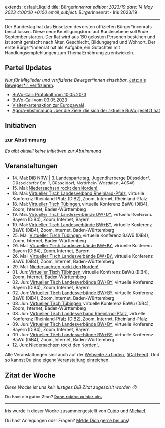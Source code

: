 
extends: default.liquid
title: Bürger*innenrat
edition: 2023/19
date: 14 May 2023 4:00:00 +0100
email_subject: Bürger*innenrat - Iris 2023/19

---
Der Bundestag hat das Einsetzen des ersten offiziellen Bürger\*innenrats beschlossen. Diese neue Beteiligungsform auf Bundesebene soll Ende September starten. Der Rat wird aus 160 gelosten Personen bestehen und ist somit gemischt nach Alter, Geschlecht, Bildungsgrad und Wohnort. Der erste Bürger\*innenrat hat als Aufgabe, ein Gutachten mit Handlungsempfehlungen zum Thema Ernährung zu entwickeln.


## Partei Updates

_Nur für Mitglieder und verifizierte Beweger\*innen einsehbar_. [Jetzt als Beweger\*in verifizieren](https://dib.de/bewegerin-werden/).

 - [BuVo-Call: Protokoll vom 10.05.2023](https://marktplatz.dib.de/t/buvo-call-protokoll-vom-10-05-2023/39991)
 - [BuVo-Call vom 03.05.2023](https://marktplatz.dib.de/t/buvo-call-vom-03-05-2023/39975)
 - [Visitenkartenaktion zur Europawahl](https://marktplatz.dib.de/t/visitenkartenaktion-zur-europawahl/39973)
 - [Agora-Abstimmung über die Ziele, die sich der aktuelle BuVo gesetzt hat](https://marktplatz.dib.de/t/agora-abstimmung-ueber-die-ziele-die-sich-der-aktuelle-buvo-gesetzt-hat/39971)

## Initiativen

### zur Abstimmung
_Es gibt aktuell keine Initiativen zur Abstimmung_

## Veranstaltungen

 - 14.&nbsp;Mai: [DiB NRW | 3. Landesparteitag](https://dib.de/events/3-landesparteitag-von-dib-nrw/), Jugendherberge Düsseldorf, Düsseldorfer Str. 1, Düsseldorf, Nordrhein-Westfalen, 40545
 - 15.&nbsp;Mai: [Niedersachsen rockt den Norden!](https://dib.de/events/niedersachsen-call-2023-05-15/), 
 - 18.&nbsp;Mai: [Virtueller Tisch Landesverband Rheinland-Pfalz](https://dib.de/events/virtueller-tisch-landesverband-rheinland-pfalz-2023-05-18/), virtuelle Konferenz Rheinland-Pfalz (DiB2), Zoom, Internet, Rheinland-Pfalz
 - 18.&nbsp;Mai: [Virtueller Tisch Tübingen](https://dib.de/events/virtueller-tisch-tuebingen-2023-05-18/), virtuelle Konferenz BaWü (DiB4), Zoom, Internet, Baden-Württemberg
 - 19.&nbsp;Mai: [Virtueller Tisch Landesverbände BW+BY](https://dib.de/events/virtueller-tisch-landesverbaende-bwby-2-2023-05-19/), virtuelle Konferenz Bayern (DiB4), Zoom, Internet, Bayern
 - 19.&nbsp;Mai: [Virtueller Tisch Landesverbände BW+BY](https://dib.de/events/virtueller-tisch-landesverbaende-bwby-3-2023-05-19/), virtuelle Konferenz BaWü (DiB4), Zoom, Internet, Baden-Württemberg
 - 25.&nbsp;Mai: [Virtueller Tisch Tübingen](https://dib.de/events/virtueller-tisch-tuebingen-2023-05-25/), virtuelle Konferenz BaWü (DiB4), Zoom, Internet, Baden-Württemberg
 - 26.&nbsp;Mai: [Virtueller Tisch Landesverbände BW+BY](https://dib.de/events/virtueller-tisch-landesverbaende-bwby-2-2023-05-26/), virtuelle Konferenz Bayern (DiB4), Zoom, Internet, Bayern
 - 26.&nbsp;Mai: [Virtueller Tisch Landesverbände BW+BY](https://dib.de/events/virtueller-tisch-landesverbaende-bwby-3-2023-05-26/), virtuelle Konferenz BaWü (DiB4), Zoom, Internet, Baden-Württemberg
 - 29.&nbsp;Mai: [Niedersachsen rockt den Norden!](https://dib.de/events/niedersachsen-call-2023-05-29/), 
 - 01.&nbsp;Jun: [Virtueller Tisch Tübingen](https://dib.de/events/virtueller-tisch-tuebingen-2023-06-01/), virtuelle Konferenz BaWü (DiB4), Zoom, Internet, Baden-Württemberg
 - 02.&nbsp;Jun: [Virtueller Tisch Landesverbände BW+BY](https://dib.de/events/virtueller-tisch-landesverbaende-bwby-2-2023-06-02/), virtuelle Konferenz Bayern (DiB4), Zoom, Internet, Bayern
 - 02.&nbsp;Jun: [Virtueller Tisch Landesverbände BW+BY](https://dib.de/events/virtueller-tisch-landesverbaende-bwby-3-2023-06-02/), virtuelle Konferenz BaWü (DiB4), Zoom, Internet, Baden-Württemberg
 - 08.&nbsp;Jun: [Virtueller Tisch Tübingen](https://dib.de/events/virtueller-tisch-tuebingen-2023-06-08/), virtuelle Konferenz BaWü (DiB4), Zoom, Internet, Baden-Württemberg
 - 08.&nbsp;Jun: [Virtueller Tisch Landesverband Rheinland-Pfalz](https://dib.de/events/virtueller-tisch-landesverband-rheinland-pfalz-2023-06-08/), virtuelle Konferenz Rheinland-Pfalz (DiB2), Zoom, Internet, Rheinland-Pfalz
 - 09.&nbsp;Jun: [Virtueller Tisch Landesverbände BW+BY](https://dib.de/events/virtueller-tisch-landesverbaende-bwby-2-2023-06-09/), virtuelle Konferenz Bayern (DiB4), Zoom, Internet, Bayern
 - 09.&nbsp;Jun: [Virtueller Tisch Landesverbände BW+BY](https://dib.de/events/virtueller-tisch-landesverbaende-bwby-3-2023-06-09/), virtuelle Konferenz BaWü (DiB4), Zoom, Internet, Baden-Württemberg
 - 12.&nbsp;Jun: [Niedersachsen rockt den Norden!](https://dib.de/events/niedersachsen-call-2023-06-12/),

Alle Veranstaltungen sind auch auf der [Webseite zu finden](https://dib.de/veranstaltungen/), ([iCal Feed](https://dib.de/?ical=1)). Und so kannst [Du eine eigene Veranstaltung einreichen](https://marktplatz.dib.de/t/eine-veranstaltung-auf-der-webseite-einreichen/21379).


## Zitat der Woche
_Diese Woche ist uns kein lustiges DiB-Zitat zugespielt worden ☹._

Du hast ein gutes Zitat? [Dann reiche es hier ein.](https://marktplatz.dib.de/t/fortsetzung-lustige-dib-zitate/24431)


---

Iris wurde in dieser Woche zusammengestellt von [Guido](https://marktplatz.dib.de/u/Guido/) und [Michael](https://marktplatz.dib.de/u/MichaelVoss/).

Du hast Anregungen oder Fragen? [Melde Dich gerne bei uns](https://marktplatz.dib.de/t/neu-iris-die-woechtliche-zusammenfasssung-zum-sonntagsbrunch/10990)!

